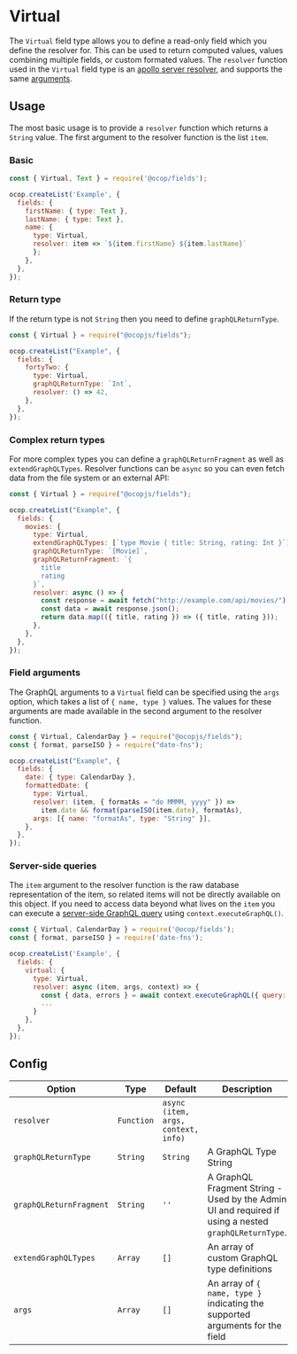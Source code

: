 <!--[meta]
section: api
subSection: field-types
title: Virtual
[meta]-->

# Virtual

The `Virtual` field type allows you to define a read-only field which you define
the resolver for. This can be used to return computed values, values combining
multiple fields, or custom formated values. The `resolver` function used in the
`Virtual` field type is an
[apollo server resolver](https://www.apollographql.com/docs/apollo-server/data/resolvers/),
and supports the same
[arguments](https://www.apollographql.com/docs/apollo-server/data/resolvers/#resolver-arguments).

## Usage

The most basic usage is to provide a `resolver` function which returns a
`String` value. The first argument to the resolver function is the list `item`.

### Basic

```js
const { Virtual, Text } = require('@ocop/fields');

ocop.createList('Example', {
  fields: {
    firstName: { type: Text },
    lastName: { type: Text },
    name: {
      type: Virtual,
      resolver: item => `${item.firstName} ${item.lastName}`
      };
    },
  },
});
```

### Return type

If the return type is not `String` then you need to define `graphQLReturnType`.

```js
const { Virtual } = require("@ocopjs/fields");

ocop.createList("Example", {
  fields: {
    fortyTwo: {
      type: Virtual,
      graphQLReturnType: `Int`,
      resolver: () => 42,
    },
  },
});
```

### Complex return types

For more complex types you can define a `graphQLReturnFragment` as well as
`extendGraphQLTypes`. Resolver functions can be `async` so you can even fetch
data from the file system or an external API:

```js
const { Virtual } = require("@ocopjs/fields");

ocop.createList("Example", {
  fields: {
    movies: {
      type: Virtual,
      extendGraphQLTypes: [`type Movie { title: String, rating: Int }`],
      graphQLReturnType: `[Movie]`,
      graphQLReturnFragment: `{
        title
        rating
      }`,
      resolver: async () => {
        const response = await fetch("http://example.com/api/movies/");
        const data = await response.json();
        return data.map(({ title, rating }) => ({ title, rating }));
      },
    },
  },
});
```

### Field arguments

The GraphQL arguments to a `Virtual` field can be specified using the `args`
option, which takes a list of `{ name, type }` values. The values for these
arguments are made available in the second argument to the resolver function.

```js
const { Virtual, CalendarDay } = require("@ocopjs/fields");
const { format, parseISO } = require("date-fns");

ocop.createList("Example", {
  fields: {
    date: { type: CalendarDay },
    formattedDate: {
      type: Virtual,
      resolver: (item, { formatAs = "do MMMM, yyyy" }) =>
        item.date && format(parseISO(item.date), formatAs),
      args: [{ name: "formatAs", type: "String" }],
    },
  },
});
```

### Server-side queries

The `item` argument to the resolver function is the raw database representation
of the item, so related items will not be directly available on this object. If
you need to access data beyond what lives on the `item` you can execute a
[server-side GraphQL query](/docs/discussions/server-side-graphql.md) using
`context.executeGraphQL()`.

```js
const { Virtual, CalendarDay } = require('@ocop/fields');
const { format, parseISO } = require('date-fns');

ocop.createList('Example', {
  fields: {
    virtual: {
      type: Virtual,
      resolver: async (item, args, context) => {
        const { data, errors } = await context.executeGraphQL({ query: `{ ... }` })
        ...
      }
    },
  },
});
```

## Config

| Option                  | Type       | Default                             | Description                                                                                          |
| ----------------------- | ---------- | ----------------------------------- | ---------------------------------------------------------------------------------------------------- |
| `resolver`              | `Function` | `async (item, args, context, info)` |                                                                                                      |
| `graphQLReturnType`     | `String`   | `String`                            | A GraphQL Type String                                                                                |
| `graphQLReturnFragment` | `String`   | `''`                                | A GraphQL Fragment String - Used by the Admin UI and required if using a nested `graphQLReturnType`. |
| `extendGraphQLTypes`    | `Array`    | `[]`                                | An array of custom GraphQL type definitions                                                          |
| `args`                  | `Array`    | `[]`                                | An array of `{ name, type }` indicating the supported arguments for the field                        |
